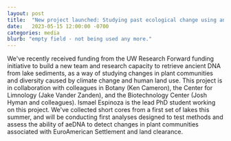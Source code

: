 ```yaml
---
layout: post
title:  "New project launched: Studying past ecological change using ancient environmental DNA"
date:   2023-05-15 12:00:00 -0700
categories: media
blurb: "empty field - not being used any more."
---
```


We've recently received funding from the UW Research Forward funding initiative to build a new team and research capacity to retrieve ancient DNA from lake sediments, as a way of studying changes in plant communities and diversity caused by climate change and human land use.  This project is in collaboration with colleagues in Botany (Ken Cameron), the Center for Limnology (Jake Vander Zanden), and the Biotechnology Center (Josh Hyman and colleagues).  Ismael Espinoza is the lead PhD student working on this project.  We've collected short cores from a first set of lakes this summer, and will be conducting first analyses designed to test methods and assess the ability of aeDNA to detect changes in plant communities associated with EuroAmerican Settlement and land clearance.
